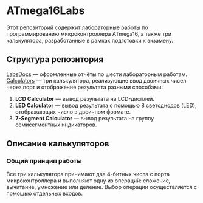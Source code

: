# ATmega16Labs

Этот репозиторий содержит лабораторные работы по программированию микроконтроллера ATmega16, а также три калькулятора, разработанные в рамках подготовки к экзамену.

## Структура репозитория

[LabsDocs](https://github.com/Lectorem794643/ATmega16Labs/tree/main/LaboratoryWork/LabsDocs) — оформленные отчёты по шести лабораторным работам.
[Calculators](https://github.com/Lectorem794643/ATmega16Labs/tree/main/Calculators) — три калькулятора, реализующие ввод двоичных чисел через порт и отображение результата разными способами:
  1. **LCD Calculator** — вывод результата на LCD-дисплей.
  2. **LED Calculator** — вывод результата с помощью 8 светодиодов (LED), отображающих число в двоичном формате.
  3. **7-Segment Calculator** — вывод результата на группу семисегментных индикаторов.

## Описание калькуляторов

### Общий принцип работы
Все три калькулятора принимают два 4-битных числа с порта микроконтроллера и выполняют одну из операций: сложение, вычитание, умножение или деление. Выбор операции осуществляется с помощью отдельных входов. 

